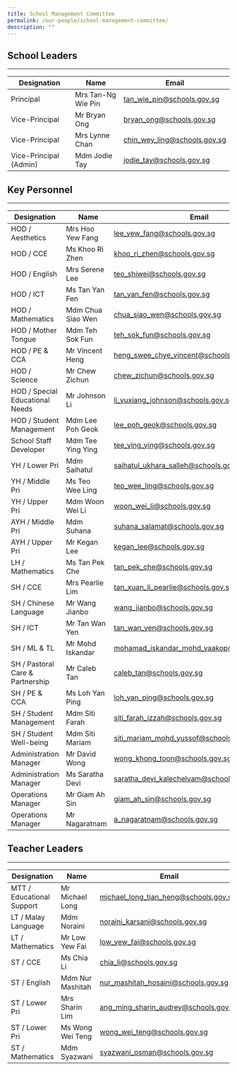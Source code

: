 ```yaml
---
title: School Management Committee
permalink: /our-people/school-management-committee/
description: ""
---
```

## School Leaders ##
------
|	Designation	|	Name	|	Email
|	---	|	---	|	---
|	Principal	|	Mrs Tan-Ng Wie Pin	|	tan_wie_pin@schools.gov.sg
|	Vice-Principal	|	Mr Bryan Ong	|	bryan_ong@schools.gov.sg
|	Vice-Principal	|	Mrs Lynne Chan	|	chin_wey_ling@schools.gov.sg
|	Vice-Principal (Admin)	|	Mdm Jodie Tay 	|	jodie_tay@schools.gov.sg


## Key Personnel ##
------
|	Designation	|	  Name	|	Email	|
|	---	|	---	|	---	|
|	HOD / Aesthetics	|	Mrs Hoo Yew Fang 	|	lee_yew_fang@schools.gov.sg	|
|	HOD / CCE|	Ms Khoo Ri Zhen	|	khoo_ri_zhen@schools.gov.sg	|
|	HOD / English	|	Mrs Serene Lee 	|	teo_shiwei@schools.gov.sg	|
|	HOD / ICT	|	Ms Tan Yan Fen	|	tan_yan_fen@schools.gov.sg	|
|	HOD / Mathematics	|	Mdm Chua Siao Wen 	|	chua_siao_wen@schools.gov.sg	|
|	HOD / Mother Tongue	|	Mdm Teh Sok Fun	|	teh_sok_fun@schools.gov.sg	|
|	HOD / PE & CCA	|	Mr Vincent Heng	|	heng_swee_chye_vincent@schools.gov.sg	|
|	HOD / Science	|	Mr Chew Zichun	|	chew_zichun@schools.gov.sg	|
|	HOD / Special Educational Needs	|	Mr Johnson Li	|	li_yuxiang_johnson@schools.gov.sg	|
|	HOD / Student Management	|	Mdm Lee Poh Geok	|	lee_poh_geok@schools.gov.sg	|
|	School Staff Developer	|	Mdm Tee Ying Ying 	|	tee_ying_ying@schools.gov.sg	|
|	YH / Lower Pri	|	Mdm Saihatul 	|	saihatul_ukhara_salleh@schools.gov.sg	|
|	YH / Middle Pri	|	Ms Teo Wee Ling	|	teo_wee_ling@schools.gov.sg	|
|	YH / Upper Pri 	|	Mdm Woon Wei Li	|	woon_wei_li@schools.gov.sg	|
|	AYH / Middle Pri	|	Mdm Suhana	|	suhana_salamat@schools.gov.sg	|
|	AYH / Upper Pri	|	Mr Kegan Lee	|	kegan_lee@schools.gov.sg	|
|	LH / Mathematics	|	Ms Tan Pek Che	|	tan_pek_che@schools.gov.sg	|
|	SH / CCE	|	Mrs Pearlie Lim	|	tan_xuan_li_pearlie@schools.gov.sg 	|
|	SH / Chinese Language	|	Mr Wang Jianbo	|	wang_jianbo@schools.gov.sg	|
|	SH / ICT	|	Mr Tan Wan Yen	|	tan_wan_yen@schools.gov.sg	|
|	SH / ML & TL	|	Mr Mohd Iskandar	|	mohamad_iskandar_mohd_yaakop@schools.gov.sg	|
|	SH / Pastoral Care & Partnership	|	Mr Caleb Tan	|	caleb_tan@schools.gov.sg	|
|	SH / PE & CCA	|	Ms Loh Yan Ping	|	loh_yan_ping@schools.gov.sg	|
|	SH / Student Management	|	Mdm Siti Farah	|	siti_farah_izzah@schools.gov.sg	|
|	SH / Student Well-being	|	Mdm Siti Mariam	|	siti_mariam_mohd_yussof@schools.gov.sg	|
|	Administration Manager	|	Mr David Wong	|	wong_khong_toon@schools.gov.sg	|
|	Administration Manager	|	Ms Saratha Devi	|	saratha_devi_kalechelvam@schools.gov.sg	|
|	Operations Manager	|	Mr Giam Ah Sin	|	giam_ah_sin@schools.gov.sg	|
|	Operations Manager	|	Mr Nagaratnam	|a_nagaratnam@schools.gov.sg	|


## Teacher Leaders ##
------

|	Designation	|	Name	|	Email	|
|	---	|	---	|	---	|
|	MTT / Educational Support	|	Mr Michael Long	|	michael_long_tian_heng@schools.gov.sg	|
|	LT / Malay Language	|	Mdm Noraini 	|	noraini_karsani@schools.gov.sg	|
|	LT / Mathematics	|	Mr Low Yew Fai	|	low_yew_fai@schools.gov.sg	|
|	ST / CCE	|	Ms Chia Li	|	chia_li@schools.gov.sg	|
|	ST / English	|	Mdm Nur Mashitah	|	nur_mashitah_hosaini@schools.gov.sg	|
|	ST / Lower Pri	|	Mrs Sharin Lim	|	ang_ming_sharin_audrey@schools.gov.sg	|
|	ST / Lower Pri	|	Ms Wong Wei Teng	|	wong_wei_teng@schools.gov.sg	|
|	ST / Mathematics	|	Mdm Syazwani	|	syazwani_osman@schools.gov.sg	|